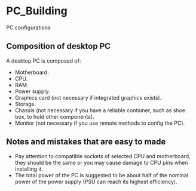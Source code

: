 # PC_Building
PC configurations

## Composition of desktop PC
A desktop PC is composed of:<br>
- Motherboard.
- CPU.
- RAM.
- Power supply.
- Graphics card (not necessary if integrated graphics exists).
- Storage.
- Chassis (not necessary if you have a reliable container, such as shoe box, to hold other components).
- Monitor (not necessary if you use remote methods to config the PC).

## Notes and mistakes that are easy to made
- Pay attention to compatible sockets of selected CPU and motherboard, they should be the same or you may cause damage to CPU pins when installing it.
- The total power of the PC is suggested to be about half of the nominal power of the power supply (PSU can reach its highest efficiency).
